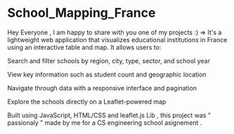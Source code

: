 # School_Mapping_France
Hey Everyone , I am happy to share with you one of my projects :) =>
It's a lightweight web application that visualizes educational institutions in France using an interactive table and map. It allows users to:

Search and filter schools by region, city, type, sector, and school year

View key information such as student count and geographic location

Navigate through data with a responsive interface and pagination

Explore the schools directly on a Leaflet-powered map 

Built using JavaScript, HTML/CSS and leaflet.js Lib , this project was " passionaly " made by me  for a CS engineering school asignement  .


